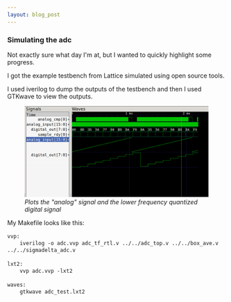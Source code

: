 ```yaml
---
layout: blog_post
---
```


### Simulating the adc

Not exactly sure what day I'm at, but I wanted to quickly highlight some progress. 

I got the example testbench from Lattice simulated using open source tools.

I used iverilog to dump the outputs of the testbench and then I used GTKwave to view the outputs. 

<figure>
  <img src="/assets/blog/2020-7-16-fpga-+-docker-(-part-4-)/gtkwave.png"/>
  <figcaption><em> Plots the "analog" signal and the lower frequency quantized digital signal</em></figcaption>
</figure>

My Makefile looks like this: 

```
vvp: 
	iverilog -o adc.vvp adc_tf_rtl.v ../../adc_top.v ../../box_ave.v ../../sigmadelta_adc.v 

lxt2: 
	vvp adc.vvp -lxt2

waves: 
	gtkwave adc_test.lxt2
```